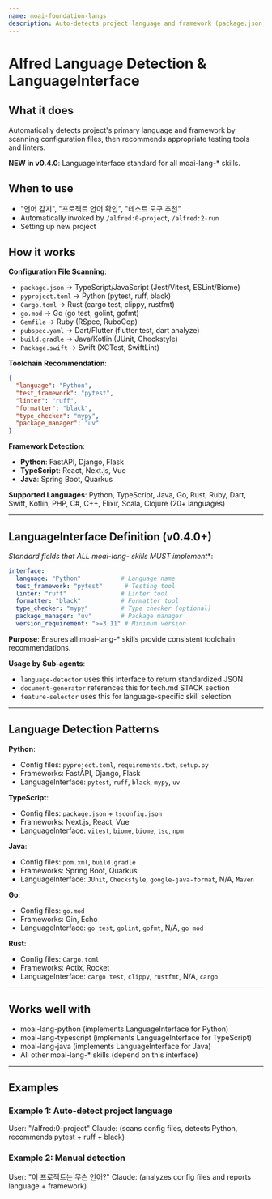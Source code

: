 ```yaml
---
name: moai-foundation-langs
description: Auto-detects project language and framework (package.json, pyproject.toml, etc) and provides LanguageInterface standard
---
```


# Alfred Language Detection & LanguageInterface

## What it does

Automatically detects project's primary language and framework by scanning configuration files, then recommends appropriate testing tools and linters.

**NEW in v0.4.0**: LanguageInterface standard for all moai-lang-* skills.

## When to use

- "언어 감지", "프로젝트 언어 확인", "테스트 도구 추천"
- Automatically invoked by `/alfred:0-project`, `/alfred:2-run`
- Setting up new project

## How it works

**Configuration File Scanning**:
- `package.json` → TypeScript/JavaScript (Jest/Vitest, ESLint/Biome)
- `pyproject.toml` → Python (pytest, ruff, black)
- `Cargo.toml` → Rust (cargo test, clippy, rustfmt)
- `go.mod` → Go (go test, golint, gofmt)
- `Gemfile` → Ruby (RSpec, RuboCop)
- `pubspec.yaml` → Dart/Flutter (flutter test, dart analyze)
- `build.gradle` → Java/Kotlin (JUnit, Checkstyle)
- `Package.swift` → Swift (XCTest, SwiftLint)

**Toolchain Recommendation**:
```json
{
  "language": "Python",
  "test_framework": "pytest",
  "linter": "ruff",
  "formatter": "black",
  "type_checker": "mypy",
  "package_manager": "uv"
}
```

**Framework Detection**:
- **Python**: FastAPI, Django, Flask
- **TypeScript**: React, Next.js, Vue
- **Java**: Spring Boot, Quarkus

**Supported Languages**: Python, TypeScript, Java, Go, Rust, Ruby, Dart, Swift, Kotlin, PHP, C#, C++, Elixir, Scala, Clojure (20+ languages)

---

## LanguageInterface Definition (v0.4.0+)

**Standard fields that ALL moai-lang-* skills MUST implement**:

```yaml
interface:
  language: "Python"           # Language name
  test_framework: "pytest"      # Testing tool
  linter: "ruff"               # Linter tool
  formatter: "black"           # Formatter tool
  type_checker: "mypy"         # Type checker (optional)
  package_manager: "uv"        # Package manager
  version_requirement: ">=3.11" # Minimum version
```

**Purpose**: Ensures all moai-lang-* skills provide consistent toolchain recommendations.

**Usage by Sub-agents**:
- `language-detector` uses this interface to return standardized JSON
- `document-generator` references this for tech.md STACK section
- `feature-selector` uses this for language-specific skill selection

---

## Language Detection Patterns

**Python**:
- Config files: `pyproject.toml`, `requirements.txt`, `setup.py`
- Frameworks: FastAPI, Django, Flask
- LanguageInterface: `pytest`, `ruff`, `black`, `mypy`, `uv`

**TypeScript**:
- Config files: `package.json` + `tsconfig.json`
- Frameworks: Next.js, React, Vue
- LanguageInterface: `vitest`, `biome`, `biome`, `tsc`, `npm`

**Java**:
- Config files: `pom.xml`, `build.gradle`
- Frameworks: Spring Boot, Quarkus
- LanguageInterface: `JUnit`, `Checkstyle`, `google-java-format`, N/A, `Maven`

**Go**:
- Config files: `go.mod`
- Frameworks: Gin, Echo
- LanguageInterface: `go test`, `golint`, `gofmt`, N/A, `go mod`

**Rust**:
- Config files: `Cargo.toml`
- Frameworks: Actix, Rocket
- LanguageInterface: `cargo test`, `clippy`, `rustfmt`, N/A, `cargo`

---

## Works well with

- moai-lang-python (implements LanguageInterface for Python)
- moai-lang-typescript (implements LanguageInterface for TypeScript)
- moai-lang-java (implements LanguageInterface for Java)
- All other moai-lang-* skills (depend on this interface)

---

## Examples

### Example 1: Auto-detect project language
User: "/alfred:0-project"
Claude: (scans config files, detects Python, recommends pytest + ruff + black)

### Example 2: Manual detection
User: "이 프로젝트는 무슨 언어?"
Claude: (analyzes config files and reports language + framework)